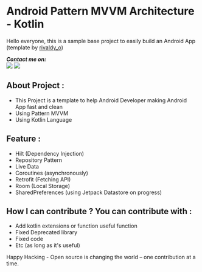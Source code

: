 # Android Pattern MVVM Architecture - Kotlin
Hello everyone, this is a sample base project to easily build an Android App (template by [rivaldy_o](https://github.com/im-o))  
  
***Contact me on:***  
[![](https://img.shields.io/badge/-Telegram-blue?logo=telegram)](http://t.me/rvl_o)
[![](https://img.shields.io/badge/-Linkedin-blue?logo=linkedin)](https://www.linkedin.com/in/rivaldy-o/)

## About Project :
- This Project is a template to help Android Developer making Android App fast and clean
- Using Pattern MVVM
- Using Kotlin Language

## Feature :
- Hilt (Dependency Injection)
- Repository Pattern
- Live Data
- Coroutines (asynchronously)
- Retrofit (Fetching API)
- Room (Local Storage)
- SharedPreferences (using Jetpack Datastore on progress)

## How I can contribute ? You can contribute with :
- Add kotlin extensions or function useful function
- Fixed Deprecated library
- Fixed code
- Etc (as long as it's useful)

<!-- ## Rule : -->
<!-- - I think no rule, as long as it's useful i'll be review it, if you Android Developer you can easy to make pull request about this project -->
<!-- - When you see this project is spam, you can report [here](https://hacktoberfest.digitalocean.com/report) -->

Happy Hacking - Open source is changing the world – one contribution at a time.
